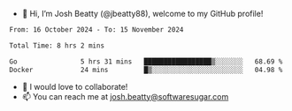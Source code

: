 - 👋 Hi, I’m Josh Beatty (@jbeatty88), welcome to my GitHub profile!

<!--START_SECTION:waka-->

```txt
From: 16 October 2024 - To: 15 November 2024

Total Time: 8 hrs 2 mins

Go                5 hrs 31 mins   █████████████████▒░░░░░░░   68.69 %
Docker            24 mins         █▒░░░░░░░░░░░░░░░░░░░░░░░   04.98 %
```

<!--END_SECTION:waka-->

- 💞️ I would love to collaborate!
- 📫 You can reach me at josh.beatty@softwaresugar.com

<!---
jbeatty88/jbeatty88 is a ✨ special ✨ repository because its `README.md` (this file) appears on your GitHub profile.
You can click the Preview link to take a look at your changes.
--->
